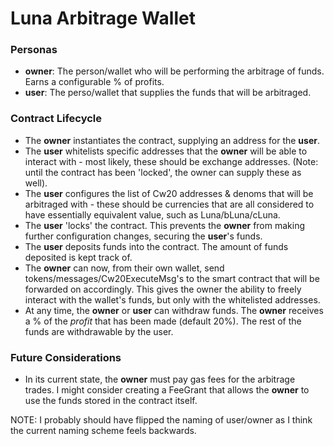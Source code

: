 # Luna Arbitrage Wallet

### Personas
- **owner**: The person/wallet who will be performing the arbitrage of funds. Earns a configurable % of profits.
- **user**: The perso/wallet that supplies the funds that will be arbitraged.

### Contract Lifecycle
- The **owner** instantiates the contract, supplying an address for the **user**.
- The **user** whitelists specific addresses that the **owner** will be able to interact with - most likely, these should be exchange addresses. (Note: until the contract has been 'locked', the owner can supply these as well).
- The **user** configures the list of Cw20 addresses & denoms that will be arbitraged with - these should be currencies that are all considered to have essentially equivalent value, such as Luna/bLuna/cLuna.
- The **user** 'locks' the contract. This prevents the **owner** from making further configuration changes, securing the **user**'s funds.
- The **user** deposits funds into the contract. The amount of funds deposited is kept track of.
- The **owner** can now, from their own wallet, send tokens/messages/Cw20ExecuteMsg's to the smart contract that will be forwarded on accordingly. This gives the owner the ability to freely interact with the wallet's funds, but only with the whitelisted addresses.
- At any time, the **owner** or **user** can withdraw funds. The **owner** receives a % of the _profit_ that has been made (default 20%). The rest of the funds are withdrawable by the user.

### Future Considerations
- In its current state, the **owner** must pay gas fees for the arbitrage trades. I might consider creating a FeeGrant that allows the **owner** to use the funds stored in the contract itself.



NOTE: I probably should have flipped the naming of user/owner as I think the current naming scheme feels backwards.
